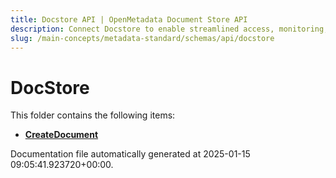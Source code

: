 ```yaml
---
title: Docstore API | OpenMetadata Document Store API
description: Connect Docstore to enable streamlined access, monitoring, or search of enterprise data using secure and scalable integrations.
slug: /main-concepts/metadata-standard/schemas/api/docstore
---
```


# DocStore

This folder contains the following items:

- [**CreateDocument**](/main-concepts/metadata-standard/schemas/api/docstore/createdocument)


Documentation file automatically generated at 2025-01-15 09:05:41.923720+00:00.
